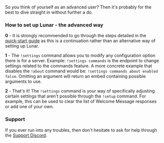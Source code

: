 So you think of yourself as an advanced user? Then it's probably for the best to dive straight in without further a do.

### **How to set up Lunar - the advanced way**
**0** - It is strongly recommended to go through the steps detailed in the [quick-start guide](./Quick-start-guide.md) as this is a continuation rather than an alternative way of setting up Lunar.

**1** - The `!settings` command allows you to modify any configuration option there is for a server. Example: `!settings commands` is the endpoint to change settings related to the commands feature. A more concrete example that disables the `!about` command would be: `!settings commands about enabled false`. Omitting an argument will return an embed containing possible arguments to use.

**2** - That's it! The `!settings` command is your way of specifically adjusting certain settings that aren't possible through the `!setup` command. For example, this can be used to clear the list of Welcome Message responses or add one of your own.

### **Support**
If you ever run into any troubles, then don't hesitate to ask for help through the [Support Discord](https://discord.com/invite/aMeGvFD).
